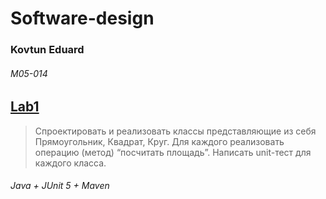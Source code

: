 # Software-design
### Kovtun Eduard 
###### M05-014

## **[Lab1](https://github.com/EKovtun/Software-design/tree/master/Lab1)**

>Спроектировать и реализовать классы представляющие из себя Прямоугольник, Квадрат, Круг.
>Для каждого реализовать операцию (метод) “посчитать площадь”.
>Написать unit-тест для каждого класса.

###### Java + JUnit 5 + Maven
